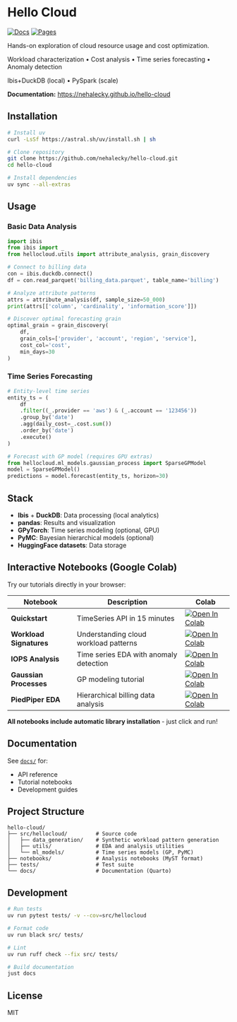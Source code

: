 # Hello Cloud

[![Docs](https://github.com/nehalecky/hello-cloud/actions/workflows/docs.yml/badge.svg)](https://github.com/nehalecky/hello-cloud/actions/workflows/docs.yml)
[![Pages](https://img.shields.io/badge/docs-live-blue)](https://nehalecky.github.io/hello-cloud)

Hands-on exploration of cloud resource usage and cost optimization.

Workload characterization • Cost analysis • Time series forecasting • Anomaly detection

Ibis+DuckDB (local) • PySpark (scale)

**Documentation:** https://nehalecky.github.io/hello-cloud

## Installation

```bash
# Install uv
curl -LsSf https://astral.sh/uv/install.sh | sh

# Clone repository
git clone https://github.com/nehalecky/hello-cloud.git
cd hello-cloud

# Install dependencies
uv sync --all-extras
```

## Usage

### Basic Data Analysis

```python
import ibis
from ibis import _
from hellocloud.utils import attribute_analysis, grain_discovery

# Connect to billing data
con = ibis.duckdb.connect()
df = con.read_parquet('billing_data.parquet', table_name='billing')

# Analyze attribute patterns
attrs = attribute_analysis(df, sample_size=50_000)
print(attrs[['column', 'cardinality', 'information_score']])

# Discover optimal forecasting grain
optimal_grain = grain_discovery(
    df,
    grain_cols=['provider', 'account', 'region', 'service'],
    cost_col='cost',
    min_days=30
)
```

### Time Series Forecasting

```python
# Entity-level time series
entity_ts = (
    df
    .filter((_.provider == 'aws') & (_.account == '123456'))
    .group_by('date')
    .agg(daily_cost=_.cost.sum())
    .order_by('date')
    .execute()
)

# Forecast with GP model (requires GPU extras)
from hellocloud.ml_models.gaussian_process import SparseGPModel
model = SparseGPModel()
predictions = model.forecast(entity_ts, horizon=30)
```

## Stack

- **Ibis** + **DuckDB**: Data processing (local analytics)
- **pandas**: Results and visualization
- **GPyTorch**: Time series modeling (optional, GPU)
- **PyMC**: Bayesian hierarchical models (optional)
- **HuggingFace datasets**: Data storage

## Interactive Notebooks (Google Colab)

Try our tutorials directly in your browser:

| Notebook | Description | Colab |
|----------|-------------|-------|
| **Quickstart** | TimeSeries API in 15 minutes | [![Open In Colab](https://colab.research.google.com/assets/colab-badge.svg)](https://colab.research.google.com/github/nehalecky/hello-cloud/blob/master/notebooks/published/06_quickstart_timeseries_loader.ipynb) |
| **Workload Signatures** | Understanding cloud workload patterns | [![Open In Colab](https://colab.research.google.com/assets/colab-badge.svg)](https://colab.research.google.com/github/nehalecky/hello-cloud/blob/master/notebooks/published/02_guide_workload_signatures_guide.ipynb) |
| **IOPS Analysis** | Time series EDA with anomaly detection | [![Open In Colab](https://colab.research.google.com/assets/colab-badge.svg)](https://colab.research.google.com/github/nehalecky/hello-cloud/blob/master/notebooks/published/03_EDA_iops_web_server.ipynb) |
| **Gaussian Processes** | GP modeling tutorial | [![Open In Colab](https://colab.research.google.com/assets/colab-badge.svg)](https://colab.research.google.com/github/nehalecky/hello-cloud/blob/master/notebooks/published/04_modeling_gaussian_process.ipynb) |
| **PiedPiper EDA** | Hierarchical billing data analysis | [![Open In Colab](https://colab.research.google.com/assets/colab-badge.svg)](https://colab.research.google.com/github/nehalecky/hello-cloud/blob/master/notebooks/published/05_EDA_piedpiper_data.ipynb) |

**All notebooks include automatic library installation** - just click and run!

## Documentation

See [`docs/`](docs/) for:
- API reference
- Tutorial notebooks
- Development guides

## Project Structure

```
hello-cloud/
├── src/hellocloud/         # Source code
│   ├── data_generation/    # Synthetic workload pattern generation
│   ├── utils/              # EDA and analysis utilities
│   └── ml_models/          # Time series models (GP, PyMC)
├── notebooks/              # Analysis notebooks (MyST format)
├── tests/                  # Test suite
└── docs/                   # Documentation (Quarto)
```

## Development

```bash
# Run tests
uv run pytest tests/ -v --cov=src/hellocloud

# Format code
uv run black src/ tests/

# Lint
uv run ruff check --fix src/ tests/

# Build documentation
just docs
```

## License

MIT
